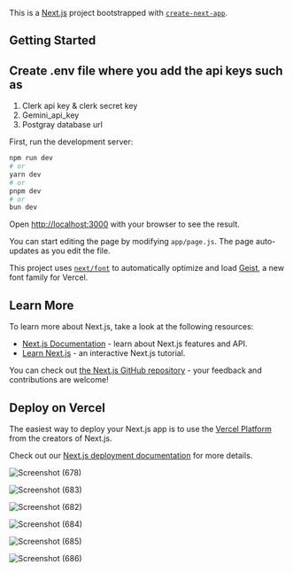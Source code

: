This is a [Next.js](https://nextjs.org) project bootstrapped with [`create-next-app`](https://github.com/vercel/next.js/tree/canary/packages/create-next-app).

## Getting Started

## Create .env file where you add the api keys such as 
1. Clerk api key & clerk secret key
2. Gemini_api_key
3. Postgray database url

First, run the development server:

```bash
npm run dev
# or
yarn dev
# or
pnpm dev
# or
bun dev
```

Open [http://localhost:3000](http://localhost:3000) with your browser to see the result.

You can start editing the page by modifying `app/page.js`. The page auto-updates as you edit the file.

This project uses [`next/font`](https://nextjs.org/docs/app/building-your-application/optimizing/fonts) to automatically optimize and load [Geist](https://vercel.com/font), a new font family for Vercel.

## Learn More

To learn more about Next.js, take a look at the following resources:

- [Next.js Documentation](https://nextjs.org/docs) - learn about Next.js features and API.
- [Learn Next.js](https://nextjs.org/learn) - an interactive Next.js tutorial.

You can check out [the Next.js GitHub repository](https://github.com/vercel/next.js) - your feedback and contributions are welcome!

## Deploy on Vercel

The easiest way to deploy your Next.js app is to use the [Vercel Platform](https://vercel.com/new?utm_medium=default-template&filter=next.js&utm_source=create-next-app&utm_campaign=create-next-app-readme) from the creators of Next.js.

Check out our [Next.js deployment documentation](https://nextjs.org/docs/app/building-your-application/deploying) for more details.


![Screenshot (678)](https://github.com/user-attachments/assets/9416af52-6100-49d7-9bd6-433146e10398)



![Screenshot (683)](https://github.com/user-attachments/assets/ccb1774b-abdd-4a0d-b6bd-906a89c583f3)

![Screenshot (682)](https://github.com/user-attachments/assets/46b773e9-347b-4b16-b4c3-ea3c4ee0ac60)


![Screenshot (684)](https://github.com/user-attachments/assets/a634700c-1c44-4ed9-892b-4665432d5e66)


![Screenshot (685)](https://github.com/user-attachments/assets/7b9eb337-f9c0-4b80-b7bb-3d69b2cc04bd)


![Screenshot (686)](https://github.com/user-attachments/assets/2e44fb35-7a8d-471f-a8fa-3295461b1211)





